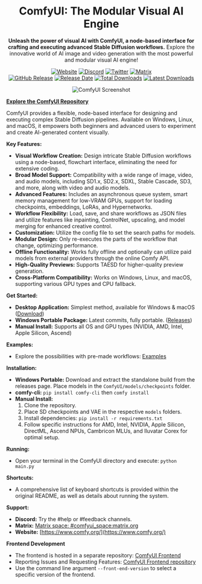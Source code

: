 <div align="center">

# ComfyUI: The Modular Visual AI Engine

**Unleash the power of visual AI with ComfyUI, a node-based interface for crafting and executing advanced Stable Diffusion workflows.**  Explore the innovative world of AI image and video generation with the most powerful and modular visual AI engine!

[![Website](https://img.shields.io/badge/ComfyOrg-4285F4?style=flat)][website-url]
[![Discord](https://img.shields.io/badge/dynamic/json?url=https%3A%2F%2Fdiscord.com%2Fapi%2Finvites%2Fcomfyorg%3Fwith_counts%3Dtrue&query=%24.approximate_member_count&logo=discord&logoColor=white&label=Discord&color=green&suffix=%20total)][discord-url]
[![Twitter](https://img.shields.io/twitter/follow/ComfyUI)][twitter-url]
[![Matrix](https://img.shields.io/badge/Matrix-000000?style=flat&logo=matrix&logoColor=white)][matrix-url]
<br>
[![GitHub Release](https://img.shields.io/github/v/release/comfyanonymous/ComfyUI?style=flat&sort=semver)][github-release-link]
[![Release Date](https://img.shields.io/github/release-date/comfyanonymous/ComfyUI?style=flat)][github-release-link]
[![Total Downloads](https://img.shields.io/github/downloads/comfyanonymous/ComfyUI/total?style=flat)][github-downloads-link]
[![Latest Downloads](https://img.shields.io/github/downloads/comfyanonymous/ComfyUI/latest/total?style=flat&label=downloads%40latest)][github-downloads-link]

[matrix-url]: https://app.element.io/#/room/%23comfyui_space%3Amatrix.org
[website-url]: https://www.comfy.org/
[discord-url]: https://www.comfy.org/discord
[twitter-url]: https://x.com/ComfyUI
[github-release-link]: https://github.com/comfyanonymous/ComfyUI/releases
[github-downloads-link]: https://github.com/comfyanonymous/ComfyUI/releases

![ComfyUI Screenshot](https://github.com/user-attachments/assets/7ccaf2c1-9b72-41ae-9a89-5688c94b7abe)
</div>

**[Explore the ComfyUI Repository](https://github.com/comfyanonymous/ComfyUI)**

ComfyUI provides a flexible, node-based interface for designing and executing complex Stable Diffusion pipelines. Available on Windows, Linux, and macOS, it empowers both beginners and advanced users to experiment and create AI-generated content visually.

**Key Features:**

*   **Visual Workflow Creation:** Design intricate Stable Diffusion workflows using a node-based, flowchart interface, eliminating the need for extensive coding.
*   **Broad Model Support:** Compatibility with a wide range of image, video, and audio models, including SD1.x, SD2.x, SDXL, Stable Cascade, SD3, and more, along with video and audio models.
*   **Advanced Features:** Includes an asynchronous queue system, smart memory management for low-VRAM GPUs, support for loading checkpoints, embeddings, LoRAs, and Hypernetworks.
*   **Workflow Flexibility:** Load, save, and share workflows as JSON files and utilize features like inpainting, ControlNet, upscaling, and model merging for enhanced creative control.
*   **Customization:** Utilize the config file to set the search paths for models.
*   **Modular Design:** Only re-executes the parts of the workflow that change, optimizing performance.
*   **Offline Functionality:** Works fully offline and optionally can utilize paid models from external providers through the online Comfy API.
*   **High-Quality Previews:** Supports TAESD for higher-quality preview generation.
*   **Cross-Platform Compatibility:** Works on Windows, Linux, and macOS, supporting various GPU types and CPU fallback.

**Get Started:**

*   **Desktop Application:** Simplest method, available for Windows & macOS ([Download](https://www.comfy.org/download))
*   **Windows Portable Package:** Latest commits, fully portable. ([Releases](https://github.com/comfyanonymous/ComfyUI/releases/latest/download/ComfyUI_windows_portable_nvidia.7z))
*   **Manual Install:** Supports all OS and GPU types (NVIDIA, AMD, Intel, Apple Silicon, Ascend)

**Examples:**

*   Explore the possibilities with pre-made workflows: [Examples](https://comfyanonymous.github.io/ComfyUI_examples/)

**Installation:**

*   **Windows Portable:** Download and extract the standalone build from the releases page. Place models in the `ComfyUI/models/checkpoints` folder.
*   **comfy-cli:** `pip install comfy-cli` then `comfy install`
*   **Manual Install:**
    1.  Clone the repository.
    2.  Place SD checkpoints and VAE in the respective `models` folders.
    3.  Install dependencies: `pip install -r requirements.txt`
    4.  Follow specific instructions for AMD, Intel, NVIDIA, Apple Silicon, DirectML, Ascend NPUs, Cambricon MLUs, and Iluvatar Corex for optimal setup.

**Running:**

*   Open your terminal in the ComfyUI directory and execute: `python main.py`

**Shortcuts:**

*   A comprehensive list of keyboard shortcuts is provided within the original README, as well as details about running the system.

**Support:**

*   **Discord:** Try the #help or #feedback channels.
*   **Matrix:** [Matrix space: #comfyui_space:matrix.org](https://app.element.io/#/room/%23comfyui_space%3Amatrix.org)
*   **Website:** [https://www.comfy.org/](https://www.comfy.org/)

**Frontend Development**

*   The frontend is hosted in a separate repository: [ComfyUI Frontend](https://github.com/Comfy-Org/ComfyUI_frontend)
*   Reporting Issues and Requesting Features: [ComfyUI Frontend repository](https://github.com/Comfy-Org/ComfyUI_frontend)
*   Use the command line argument `--front-end-version` to select a specific version of the frontend.